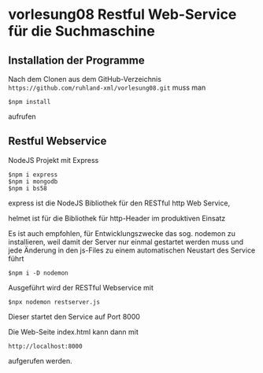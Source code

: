 # vorlesung08 Restful Web-Service für die Suchmaschine

## Installation der Programme

Nach dem Clonen aus dem GitHub-Verzeichnis `https://github.com/ruhland-xml/vorlesung08.git` muss man

```
$npm install
```

aufrufen

## Restful Webservice

NodeJS Projekt mit Express

```
$npm i express
$npm i mongodb
$npm i bs58
```

express ist die NodeJS Bibliothek für den RESTful http Web Service, 

helmet ist für die Bibliothek für http-Header im produktiven Einsatz

Es ist auch empfohlen, für Entwicklungszwecke das sog. nodemon zu installieren, weil damit der Server nur einmal gestartet werden muss und jede Änderung in den js-Files zu einem automatischen Neustart des Service führt

```
$npm i -D nodemon
```

Ausgeführt wird der RESTful Webservice mit 

```
$npx nodemon restserver.js
```

Dieser startet den Service auf Port 8000

Die Web-Seite index.html kann dann mit

```
http://localhost:8000
```

aufgerufen werden. 
